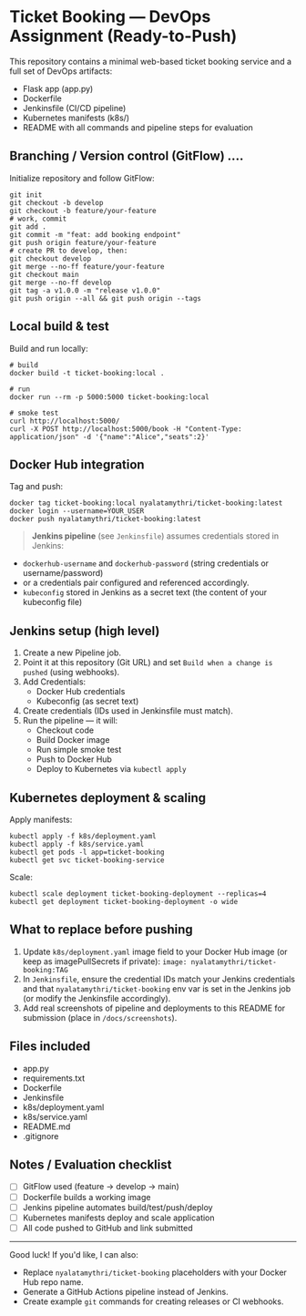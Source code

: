 # Ticket Booking — DevOps Assignment (Ready-to-Push)

This repository contains a minimal web-based ticket booking service and a full set of DevOps artifacts:
- Flask app (app.py)
- Dockerfile
- Jenkinsfile (CI/CD pipeline)
- Kubernetes manifests (k8s/)
- README with all commands and pipeline steps for evaluation

## Branching / Version control (GitFlow) ....
Initialize repository and follow GitFlow:
```
git init
git checkout -b develop
git checkout -b feature/your-feature
# work, commit
git add .
git commit -m "feat: add booking endpoint"
git push origin feature/your-feature
# create PR to develop, then:
git checkout develop
git merge --no-ff feature/your-feature
git checkout main
git merge --no-ff develop
git tag -a v1.0.0 -m "release v1.0.0"
git push origin --all && git push origin --tags
```

## Local build & test
Build and run locally:
```
# build
docker build -t ticket-booking:local .

# run
docker run --rm -p 5000:5000 ticket-booking:local

# smoke test
curl http://localhost:5000/
curl -X POST http://localhost:5000/book -H "Content-Type: application/json" -d '{"name":"Alice","seats":2}'
```

## Docker Hub integration
Tag and push:
```
docker tag ticket-booking:local nyalatamythri/ticket-booking:latest
docker login --username=YOUR_USER
docker push nyalatamythri/ticket-booking:latest
```

> **Jenkins pipeline** (see `Jenkinsfile`) assumes credentials stored in Jenkins:
- `dockerhub-username` and `dockerhub-password` (string credentials or username/password)
- or a credentials pair configured and referenced accordingly.
- `kubeconfig` stored in Jenkins as a secret text (the content of your kubeconfig file)

## Jenkins setup (high level)
1. Create a new Pipeline job.
2. Point it at this repository (Git URL) and set `Build when a change is pushed` (using webhooks).
3. Add Credentials:
   - Docker Hub credentials
   - Kubeconfig (as secret text)
4. Create credentials (IDs used in Jenkinsfile must match).
5. Run the pipeline — it will:
   - Checkout code
   - Build Docker image
   - Run simple smoke test
   - Push to Docker Hub
   - Deploy to Kubernetes via `kubectl apply`

## Kubernetes deployment & scaling
Apply manifests:
```
kubectl apply -f k8s/deployment.yaml
kubectl apply -f k8s/service.yaml
kubectl get pods -l app=ticket-booking
kubectl get svc ticket-booking-service
```

Scale:
```
kubectl scale deployment ticket-booking-deployment --replicas=4
kubectl get deployment ticket-booking-deployment -o wide
```

## What to replace before pushing
1. Update `k8s/deployment.yaml` image field to your Docker Hub image (or keep as imagePullSecrets if private):
   `image: nyalatamythri/ticket-booking:TAG`
2. In `Jenkinsfile`, ensure the credential IDs match your Jenkins credentials and that `nyalatamythri/ticket-booking` env var is set in the Jenkins job (or modify the Jenkinsfile accordingly).
3. Add real screenshots of pipeline and deployments to this README for submission (place in `/docs/screenshots`).

## Files included
- app.py
- requirements.txt
- Dockerfile
- Jenkinsfile
- k8s/deployment.yaml
- k8s/service.yaml
- README.md
- .gitignore

## Notes / Evaluation checklist
- [ ] GitFlow used (feature -> develop -> main)
- [ ] Dockerfile builds a working image
- [ ] Jenkins pipeline automates build/test/push/deploy
- [ ] Kubernetes manifests deploy and scale application
- [ ] All code pushed to GitHub and link submitted

----
Good luck! If you'd like, I can also:
- Replace `nyalatamythri/ticket-booking` placeholders with your Docker Hub repo name.
- Generate a GitHub Actions pipeline instead of Jenkins.
- Create example `git` commands for creating releases or CI webhooks.

